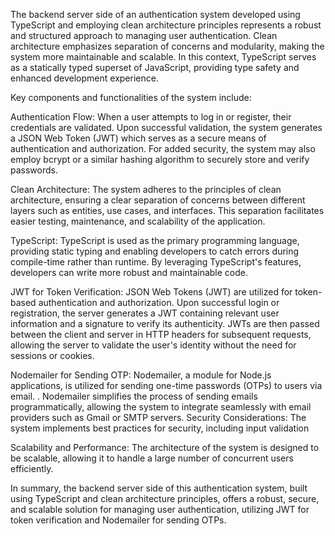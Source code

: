 
The backend server side of an authentication system developed using TypeScript and employing clean architecture principles represents a robust and structured approach to managing user authentication. Clean architecture emphasizes separation of concerns and modularity, making the system more maintainable and scalable. In this context, TypeScript serves as a statically typed superset of JavaScript, providing type safety and enhanced development experience.

Key components and functionalities of the system include:

Authentication Flow:
When a user attempts to log in or register, their credentials are validated.
Upon successful validation, the system generates a JSON Web Token (JWT) which serves as a secure means of authentication and authorization.
For added security, the system may also employ bcrypt or a similar hashing algorithm to securely store and verify passwords.



Clean Architecture:
The system adheres to the principles of clean architecture, ensuring a clear separation of concerns between different layers such as entities, use cases, and interfaces.
This separation facilitates easier testing, maintenance, and scalability of the application.





TypeScript:
TypeScript is used as the primary programming language, providing static typing and enabling developers to catch errors during compile-time rather than runtime.
By leveraging TypeScript's features, developers can write more robust and maintainable code.





JWT for Token Verification:
JSON Web Tokens (JWT) are utilized for token-based authentication and authorization.
Upon successful login or registration, the server generates a JWT containing relevant user information and a signature to verify its authenticity.
JWTs are then passed between the client and server in HTTP headers for subsequent requests, allowing the server to validate the user's identity without the need for sessions or cookies.



Nodemailer for Sending OTP:
Nodemailer, a module for Node.js applications, is utilized for sending one-time passwords (OTPs) to users via email.
.
Nodemailer simplifies the process of sending emails programmatically, allowing the system to integrate seamlessly with email providers such as Gmail or SMTP servers.
Security Considerations:
The system implements best practices for security, including input validation





Scalability and Performance:
The architecture of the system is designed to be scalable, allowing it to handle a large number of concurrent users efficiently.






In summary, the backend server side of this authentication system, built using TypeScript and clean architecture principles, offers a robust, secure, and scalable solution for managing user authentication, utilizing JWT for token verification and Nodemailer for sending OTPs.
